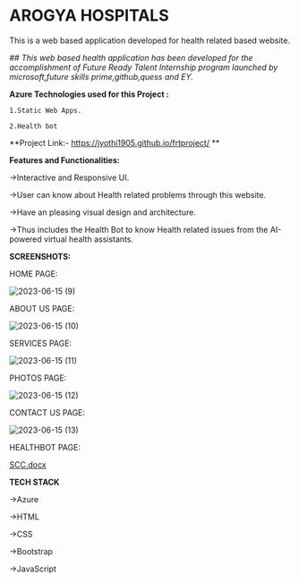 # AROGYA HOSPITALS

This is a web based application developed for health related based website.

*## This web based health application has been developed for the accomplishment of Future Ready Talent Internship program launched by microsoft,future skills prime,github,quess and EY.*

**Azure Technologies used for this Project :**

    1.Static Web Apps.
    
    2.Health bot

**Project Link:- https://jyothi1905.github.io/frtproject/ **


**Features and Functionalities:**

   ->Interactive and Responsive UI.
   
   ->User can know about Health related problems through this website.
   
   ->Have an pleasing visual design and architecture.
   
   ->Thus includes the Health Bot to know Health related issues from the AI-powered
     virtual health assistants.
     
     
**SCREENSHOTS:**

HOME PAGE:

![2023-06-15 (9)](https://github.com/Jyothi1905/frtproject/assets/124034217/369cb491-ec9a-4e58-b9fb-66bd3e5123b5)

ABOUT US PAGE:

![2023-06-15 (10)](https://github.com/Jyothi1905/frtproject/assets/124034217/c957cb08-6dd8-4d54-9531-37d634c74fc0)

SERVICES PAGE:

![2023-06-15 (11)](https://github.com/Jyothi1905/frtproject/assets/124034217/a4800dd6-5616-41a2-bba5-0eaf2c6de167)

PHOTOS PAGE:

![2023-06-15 (12)](https://github.com/Jyothi1905/frtproject/assets/124034217/825d60cf-ecf4-478d-9c7a-63cade2c1d96)

CONTACT US PAGE:

![2023-06-15 (13)](https://github.com/Jyothi1905/frtproject/assets/124034217/81efde91-9cf1-43ef-b9bd-55002474f5f9)

HEALTHBOT PAGE:

[SCC.docx](https://github.com/Jyothi1905/frtproject/files/11758026/SCC.docx)

**TECH STACK**

 ->Azure
 
 ->HTML
 
 ->CSS
 
 ->Bootstrap
 
 ->JavaScript
  
